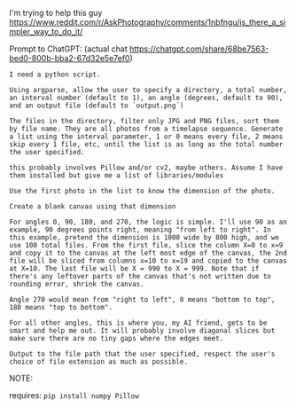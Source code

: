 I'm trying to help this guy https://www.reddit.com/r/AskPhotography/comments/1nbfngu/is_there_a_simpler_way_to_do_it/

Prompt to ChatGPT: (actual chat https://chatgpt.com/share/68be7563-bed0-800b-bba2-67d32e5e7ef0)

	I need a python script.

	Using argparse, allow the user to specify a directory, a total number, an interval number (default to 1), an angle (degrees, default to 90), and an output file (default to `output.png`)

	The files in the directory, filter only JPG and PNG files, sort them by file name. They are all photos from a timelapse sequence. Generate a list using the interval parameter, 1 or 0 means every file, 2 means skip every 1 file, etc, until the list is as long as the total number the user specified.

	this probably involves Pillow and/or cv2, maybe others. Assume I have them installed but give me a list of libraries/modules

	Use the first photo in the list to know the dimension of the photo.

	Create a blank canvas using that dimension

	For angles 0, 90, 180, and 270, the logic is simple. I'll use 90 as an example, 90 degrees points right, meaning "from left to right". In this example, pretend the dimension is 1000 wide by 800 high, and we use 100 total files. From the first file, slice the column X=0 to x=9 and copy it to the canvas at the left most edge of the canvas, the 2nd file will be sliced from columns x=10 to x=19 and copied to the canvas at X=10. The last file will be X = 990 to X = 999. Note that if there's any leftover parts of the canvas that's not written due to rounding error, shrink the canvas.

	Angle 270 would mean from "right to left", 0 means "bottom to top", 180 means "top to bottom".

	For all other angles, this is where you, my AI friend, gets to be smart and help me out. It will probably involve diagonal slices but make sure there are no tiny gaps where the edges meet.

	Output to the file path that the user specified, respect the user's choice of file extension as much as possible.


NOTE:

requires: `pip install numpy Pillow`
